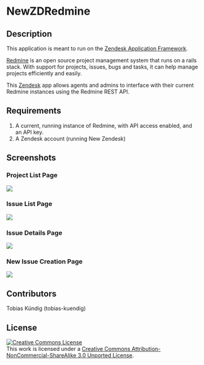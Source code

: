 # NewZDRedmine
## Description

This application is meant to run on the [Zendesk Application Framework](https://developer.zendesk.com). 

[Redmine](https://www.redmine.org) is an open source project management system that runs on a rails stack. With support for projects, issues, bugs and tasks, it can help manage projects efficiently and easily. 

This [Zendesk](https://www.zendesk.com) app allows agents and admins to interface with their current Redmine instances using the Redmine REST API.

## Requirements

1. A current, running instance of Redmine, with API access enabled, and an API key.
2. A Zendesk account (running New Zendesk)

## Screenshots

### Project List Page

![](https://i.imgur.com/l43QDP4.png)

### Issue List Page

![](https://i.imgur.com/5fzEM4x.png)

### Issue Details Page

![](https://i.imgur.com/WS9f1Mt.png)

### New Issue Creation Page

![](https://i.imgur.com/HRQfw0C.png)


## Contributors
Tobias Kündig (tobias-kuendig)


## License

<a rel="license" href="http://creativecommons.org/licenses/by-nc-sa/3.0/deed.en_US"><img alt="Creative Commons License" style="border-width:0" src="http://i.creativecommons.org/l/by-nc-sa/3.0/80x15.png" /></a><br />This work is licensed under a <a rel="license" href="http://creativecommons.org/licenses/by-nc-sa/3.0/deed.en_US">Creative Commons Attribution-NonCommercial-ShareAlike 3.0 Unported License</a>.
